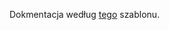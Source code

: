 Dokmentacja według [tego](https://github.com/marcin-filipiak/notatki_na_zajecia/blob/main/dokumentowanie_aplikacji/specyfikacja_funkcjonalna.md) szablonu.
